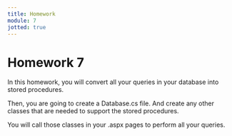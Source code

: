 ```yaml
---
title: Homework
module: 7
jotted: true
---
```


# Homework 7

In this homework, you will convert all your queries in your database into stored procedures.

Then, you are going to create a Database.cs file.  And create any other classes that are needed to support the stored procedures.

You will call those classes in your .aspx pages to perform all your queries.

<!--
### For players:

1. They should be able to register, and login/logout
2. Enter, view, and edit the game(s) they play.
3. Enter, view and edit their name, address, phone
4. Enter, view and edit their gamer tag
5. They should be able to subscribe or unsubscribe from correspondence
6. They should be able to change their information including their username and password

### For administrators

1. They should able to login/logout
2. They should able to view all players and their details.
3. They should be able to search for a player by name and/or gamer tag
4. They should be able to run reports on all the players, including games played.
5. They should able to change their information including their username and password

### For both players and admins

1. If they attempt to log in more than three times unsuccessfully, they should be locked out

In this homework, we are going to convert all our database queries into stored procedures.

1. Create stored procedures for all the SELECT statements created for players and administrators.
2. Create stored procedures for all INSERT statements for players and administrators.
3. Create stored procedure(s) for an ASP.NET page all the users stored in the Users table store in MS SQL.
4. Save your files and upload them to your GitHub repository.
5. Turn in your link to Moodle.
-->